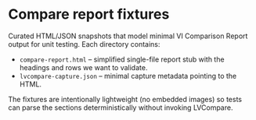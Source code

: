 # Compare report fixtures

Curated HTML/JSON snapshots that model minimal VI Comparison Report output for
unit testing. Each directory contains:

- `compare-report.html` – simplified single-file report stub with the headings
  and rows we want to validate.
- `lvcompare-capture.json` – minimal capture metadata pointing to the HTML.

The fixtures are intentionally lightweight (no embedded images) so tests can
parse the sections deterministically without invoking LVCompare.
